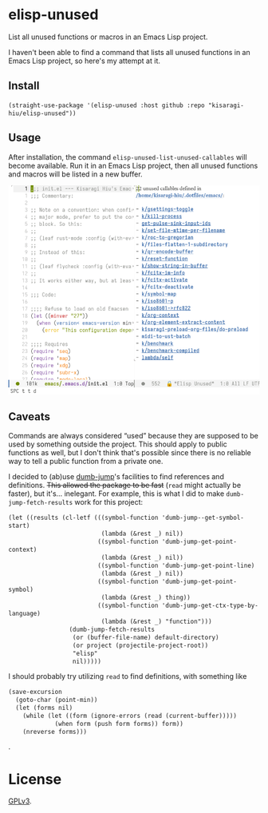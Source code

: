# elisp-unused

List all unused functions or macros in an Emacs Lisp project.

I haven't been able to find a command that lists all unused functions in an Emacs Lisp project, so here's my attempt at it.

## Install

```elisp
(straight-use-package '(elisp-unused :host github :repo "kisaragi-hiu/elisp-unused"))
```

## Usage

After installation, the command `elisp-unused-list-unused-callables` will become available. Run it in an Emacs Lisp project, then all unused functions and macros will be listed in a new buffer.

![Emacs showing two buffers, one displaying a file called init.el, and another listing unused callables in /home/kisaragi-hiu/.dotfiles/emacs/.](./elisp-unused-1.0.png)

## Caveats

Commands are always considered “used” because they are supposed to be used by something outside the project. This should apply to public functions as well, but I don't think that's possible since there is no reliable way to tell a public function from a private one.

I decided to (ab)use [dumb-jump](https://github.com/jacktasia/dumb-jump)'s facilities to find references and definitions. ~~This allowed the package to be fast~~ (`read` might actually be faster), but it's… inelegant. For example, this is what I did to make `dumb-jump-fetch-results` work for this project:

```elisp
(let ((results (cl-letf (((symbol-function 'dumb-jump--get-symbol-start)
                          (lambda (&rest _) nil))
                         ((symbol-function 'dumb-jump-get-point-context)
                          (lambda (&rest _) nil))
                         ((symbol-function 'dumb-jump-get-point-line)
                          (lambda (&rest _) nil))
                         ((symbol-function 'dumb-jump-get-point-symbol)
                          (lambda (&rest _) thing))
                         ((symbol-function 'dumb-jump-get-ctx-type-by-language)
                          (lambda (&rest _) "function")))
                 (dumb-jump-fetch-results
                  (or (buffer-file-name) default-directory)
                  (or project (projectile-project-root))
                  "elisp"
                  nil)))))
```

I should probably try utilizing `read` to find definitions, with something like

```elisp
(save-excursion
  (goto-char (point-min))
  (let (forms nil)
    (while (let ((form (ignore-errors (read (current-buffer)))))
             (when form (push form forms)) form))
    (nreverse forms)))
```

.

# License

[GPLv3](./LICENSE).
